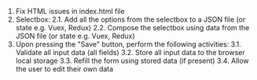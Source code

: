 1. Fix HTML issues in index.html file
2. Selectbox:
    2.1. Add all the options from the selectbox to a JSON file (or state e.g. Vuex, Redux)
    2.2. Compose the selectbox using data from the JSON file (or state e.g. Vuex, Redux)
3. Upon pressing the "Save" button, perform the following activities:
    3.1. Validate all input data (all fields)
    3.2. Store all input data to the browser local storage
    3.3. Refill the form using stored data (if present)
    3.4. Allow the user to edit their own data